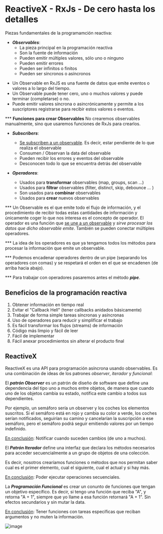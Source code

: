 # ReactiveX - RxJs - De cero hasta los detalles

Piezas fundamentales de la programamción reactiva:

* ***Observables***:
  * La pieza principal en la programación reactiva
  * Son la fuente de información
  * Pueden emitir múltiples valores, sólo uno o ninguno
  * Pueden emitir errores
  * Pueden ser infinitos o finitos
  * Pueden ser síncronos o asíncronos

- Un Observable en RxJS es una fuente de datos que emite eventos o valores a lo largo del tiempo.
- Un Observable puede tener cero, uno o muchos valores y puede terminar (completarse) o no. 
- Puede emitir valores síncrona o asincrónicamente y permite a los suscriptores registrarse para recibir estos valores o eventos.

*** **Funciones para crear Observables**
No crearemos observables manualmente, sino que usaremos funciones de RxJs para crearlos.

* ***Subscribers***:
  * <u>Se subscriben a un observable</u>. Es decir, estar pendiente de lo que realiza el observable
  * Consumen / Observan la data del observable
  * Pueden recibir los errores y eventos del observable
  * Desconocen todo lo que se encuentra detrás del observable

* ***Operadores***:
  * Usados para **transformar** observables (map, groups, scan ...)
  * Usados para **filtrar** observables (filter, distinct, skip, debounce ... )
  * Son usados para **combinar** observables
  * Usados para **crear** nuevos observables

*** Un Observable es el que emite todo el flujo de información, y el procedimiento de recibir todas estas cantidades de información y únicamente coger lo que nos interesa es el concepto de operador. El operador es una función que <u>se une a un observable</u> y *sirve procesar los datos que dicho observable emite*. También se pueden conectar múltiples operadores.

*** La idea de los operadores es que ya tengamos todos los métodos para procesar la información que emite un observable.

*** Podemos encadenar operadores dentro de un pipe (separando los operadores con comas) y se respetará el orden en el que se encadenen (de arriba hacia abajo).

*** Para trabajar con operadores pasaremos antes el método ***pipe***.

## Beneficios de la programación reactiva

1. Obtener información en tiempo real
2. Evitar el "Callback Hell" (tener callbacks anidados básicamente)
3. Trabajar de forma simple tareas síncronas y asíncronas
4. Uso de operadores para reducir y simplificar el trabajo
5. Es fácil transformar los flujos (streams) de información
6. Código más limpio y fácil de leer
7. Fácil de implementar
8. Fácil anexar procedimientos sin alterar el producto final

## ReactiveX
ReactiveX es una API para programación asíncrona usando observables. Es una combinación de ideas de los patrones *observer*, *iterador* y *funcional*:


El ***patrón Observer*** es un patrón de diseño de software que define una dependencia del tipo uno a muchos entre objetos, de manera que cuando uno de los objetos cambia su estado, notifica este cambio a todos sus dependientes.

Por ejemplo, un semáforo sería un observer y los coches los elementos suscritos. Si el semáforo está en rojo y cambia su color a verde, los coches serían notificados, seguirían su camino y cancelarían la suscripción a ese semáforo, pero el semáforo podrá seguir emitiendo valores por un tiempo indefinido.

<u>En conclusión</u>: Notificar cuando suceden cambios (de uno a muchos).

El ***Patrón Iterador*** define una interfaz que declara los métodos necesarios para acceder secuencialmente a un grupo de objetos de una colección.

Es decir, nosotros crearíamos funciones o métodos que nos permitan saber cual es el primer elemento, cual el siguiente, cual el actual y si hay más.

<u>En conclusión</u>: Poder ejecutar operaciones secuenciales.

La ***Programación Funcional*** es crear un conunto de funciones que tengan un objetivo específico. Es decir, si tengo una función que reciba "A", y retorna "A + 1", siempre que yo llame a esa función retornará "A + 1". Sin efectos secundarios y sin mutar la data.

<u>En conclusión</u>: Tener funciones con tareas específicas que reciban argumentos y no muten la información.

![image](https://user-images.githubusercontent.com/92524023/220173581-a8df2a55-6243-4a3c-8e5c-24a253499c8e.png)
